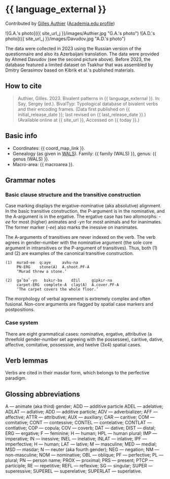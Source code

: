 # {{ language_external }}

Contributed by [Gilles Authier](https://www.ephe.psl.eu/gilles-authier) ([Academia.edu profile](https://ephe.academia.edu/GillesAuthier)) 

![G.A.'s photo]({{ site_url_j }}/images/Authier.jpg "G.A.'s photo")
![A.D.'s photo]({{ site_url_j }}/images/Davudov.jpg "A.D.'s photo")

The data were collected in 2023 using the Russian version of the questionnaire and also its Azerbaijani translation. The data were provided by Ahmed Davudov (see the second picture above). Before 2023, the database featured a limited dataset on Tsakhur that was assembled by Dmitry Gerasimov based on Kibrik et al.'s published materials.

## How to cite

> Authier, Gilles. 2023. Bivalent patterns in {{ language_external }}. In: Say, Sergey (ed.). BivalTyp: Typological database of bivalent verbs and their encoding frames. (Data first published on {{ initial_release_date }}; last revised on {{ last_release_date }}.) (Available online at {{ site_url }}, Accessed on {{ today }}.)

## Basic info

- Coordinates: {{ coord_map_link }}.
- Genealogy (as given in [WALS](https://wals.info/)). Family: {{ family (WALS) }}, genus: {{ genus (WALS) }}.
- Macro-area: {{ macroarea }}.

## Grammar notes

### Basic clause structure and the transitive construction

Case marking displays the ergative-nominative (aka absolutive) alignment. In the basic transitive construction, the P-argument is in the nominative, and the A-argument is in the ergative. The ergative case has two allomorphs: *-ee* for most (higher) animates and *-yn* for most animals and for inanimates. The former marker (*-ee*) also marks the inessive on inanimates.

The A-arguments of transitives are never indexed on the verb. The verb agrees in gender-number with the nominative argument (the sole core argument in intransitives or the P-argument of transitives). Thus, both (1) and (2) are examples of the canonical transitive construction.

```
(1)  murad-ee  q:aye     avhu-na
     PN-ERG    stone(A)  A.shoot.PF-A
     ‘Murad threw a stone.’

(2)  gaˁbaˁ-yn   bıkır-ba    džil     gipkır-na
     carpet-ERG  complete-A  clay(A)  A.cover.PF-A
     ‘The carpet covers the whole floor.’
```

The morphology of verbal agreement is extremely complex and often fusional. Non-core arguments are flagged by spatial case markers and postpositions. 

### Case system

There are eight grammatical cases: nominative, ergative, attributive (a threefold gender-number set agreeing with the possessee), caritive, dative, affective, comitative, possessive, and twelve (3x4) spatial cases.

## Verb lemmas

Verbs are cited in their masdar form, which belongs to the perfective paradigm.

## Glossing abbreviations

A — animate (aka third) gender; ADD — additive particle ADEL — adelative; ADLAT — adlative; ADD — additive particle; ADV — adverbializer; AFF — affective; ATTR — attributive; AUX — auxiliary; CAR — caritive; COM — comitative; CONT — contessive; CONTEL — contelative; CONTLAT — contlative; COP — copula; COV — coverb; DAT — dative; DIST — distal; ERG — ergative; F — feminine; H —  human; HPL —  human plural; IMP — imperative; IN — inessive; INEL — inelative; INLAT — inlative; IPF — imperfective; H — human; LAT — lative; M — masculine; MED — medial; MSD — masdar; N — neuter (aka fourth gender); NEG — negation;  NM — non-masculine; NOM — nominative; OBL — oblique; PF — perfective; PL — plural; PN — person name; PROX — proximal; PRS — present; PTCP — participle; RE — repetitive; REFL — reflexive; SG — singular; SUPER — superessive; SUPEREL — superelative; SUPERLAT — superlative.


